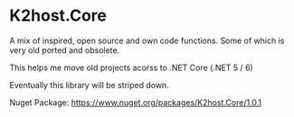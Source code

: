 
# K2host.Core

A mix of inspired, open source and own code functions. Some of which is very old ported and obsolete.

This helps me move old projects acorss to .NET Core (.NET 5 / 6)

Eventually this library will be striped down.

Nuget Package: https://www.nuget.org/packages/K2host.Core/1.0.1



